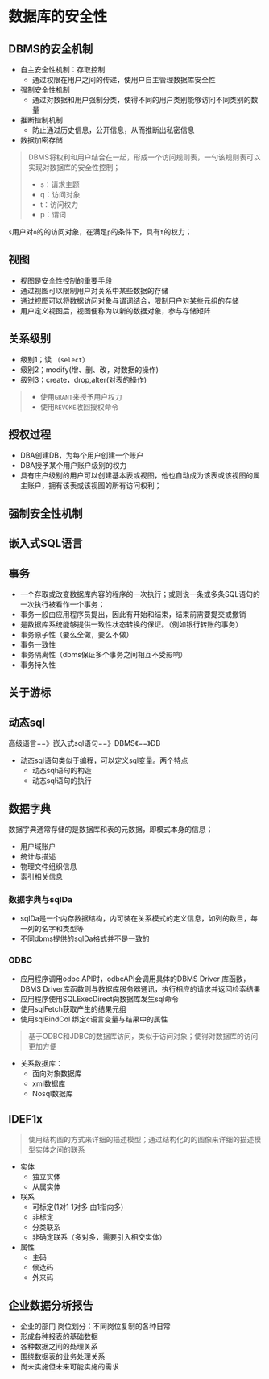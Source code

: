 # 数据库的安全性
## DBMS的安全机制
- 自主安全性机制：存取控制
  - 通过权限在用户之间的传递，使用户自主管理数据库安全性 
- 强制安全性机制
  - 通过对数据和用户强制分类，使得不同的用户类别能够访问不同类别的数量
- 推断控制机制
  - 防止通过历史信息，公开信息，从而推断出私密信息
- 数据加密存储
> DBMS将权利和用户结合在一起，形成一个访问规则表，一句该规则表可以实现对数据库的安全性控制；
> - s：请求主题
> - q：访问对象
> - t：访问权力
> - p：谓词  

`s`用户对`o`的的访问对象，在满足`p`的条件下，具有`t`的权力；

## 视图
- 视图是安全性控制的重要手段
- 通过视图可以限制用户对关系中某些数据的存储
- 通过视图可以将数据访问对象与谓词结合，限制用户对某些元组的存储
- 用户定义视图后，视图便称为以新的数据对象，参与存储矩阵

## 关系级别
- 级别1；读 （`select`）
- 级别2；modify(增、删、改，对数据的操作)
- 级别3；create，drop,alter(对表的操作)
> - 使用`GRANT`来授予用户权力
> - 使用`REVOKE`收回授权命令

## 授权过程
- DBA创建DB，为每个用户创建一个账户
- DBA授予某个用户账户级别的权力
- 具有庄户级别的用户可以创建基本表或视图，他也自动成为该表或该视图的属主账户，拥有该表或该视图的所有访问权利；

## 强制安全性机制
## 嵌入式SQL语言
## 事务
- 一个存取或改变数据库内容的程序的一次执行；或则说一条或多条SQL语句的一次执行被看作一个事务；
- 事务一般由应用程序员提出，因此有开始和结束，结束前需要提交或撤销
- 是数据库系统能够提供一致性状态转换的保证。（例如银行转账的事务）
- 事务原子性（要么全做，要么不做）
- 事务一致性
- 事务隔离性（dbms保证多个事务之间相互不受影响）
- 事务持久性
## 关于游标


## 动态sql  
高级语言==》嵌入式sql语句==》DBMS《==》DB
- 动态sql语句类似于编程，可以定义sql变量。两个特点
  - 动态sql语句的构造
  - 动态sql语句的执行

## 数据字典
数据字典通常存储的是数据库和表的元数据，即模式本身的信息；
- 用户域账户
- 统计与描述
- 物理文件组织信息
- 索引相关信息

### 数据字典与sqlDa
- sqlDa是一个内存数据结构，内可装在关系模式的定义信息，如列的数目，每一列的名字和类型等
- 不同dbms提供的sqlDa格式并不是一致的

### ODBC
- 应用程序调用odbc API时，odbcAPI会调用具体的DBMS Driver 库函数，DBMS Driver库函数则与数据库服务器通讯，执行相应的请求并返回检索结果
- 应用程序使用SQLExecDirect向数据库发生sql命令
- 使用sqlFetch获取产生的结果元组
- 使用sqlBindCol 绑定c语言变量与结果中的属性

> 基于ODBC和JDBC的数据库访问，类似于访问对象；使得对数据库的访问更加方便


- 关系数据库：
  - 面向对象数据库
  - xml数据库
  - Nosql数据库

## IDEF1x
> 使用结构图的方式来详细的描述模型；通过结构化的的图像来详细的描述模型实体之间的联系

- 实体
  - 独立实体
  - 从属实体
- 联系
  - 可标定(1对1 1对多  由1指向多)
  - 非标定
  - 分类联系
  - 非确定联系（多对多，需要引入相交实体）
- 属性
  - 主码
  - 候选码
  - 外来码
## 企业数据分析报告
- 企业的部门 岗位划分：不同岗位复制的各种日常
- 形成各种报表的基础数据
- 各种数据之间的处理关系
- 围绕数据表的业务处理关系
- 尚未实施但未来可能实施的需求
